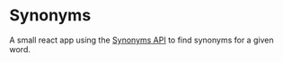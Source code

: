 # Synonyms

A small react app using the [Synonyms API](https://www.datamuse.com/api/) to find synonyms for a given word.
